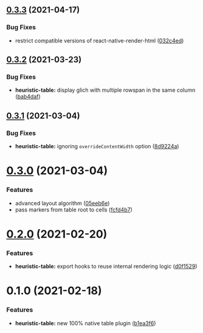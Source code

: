 ## [0.3.3](https://github.com/native-html/plugins/compare/@native-html/heuristic-table-plugin@0.3.2...@native-html/heuristic-table-plugin@0.3.3) (2021-04-17)


### Bug Fixes

* restrict compatible versions of react-native-render-html ([032c4ed](https://github.com/native-html/plugins/commit/032c4ed035150471c914d6406fe7b2b2237035fe))

## [0.3.2](https://github.com/native-html/plugins/compare/@native-html/heuristic-table-plugin@0.3.1...@native-html/heuristic-table-plugin@0.3.2) (2021-03-23)


### Bug Fixes

* **heuristic-table:** display glich with multiple rowspan in the same column ([bab4daf](https://github.com/native-html/plugins/commit/bab4daf3ec2954c8b9e273db175980f7533b738b))

## [0.3.1](https://github.com/native-html/plugins/compare/@native-html/heuristic-table-plugin@0.3.0...@native-html/heuristic-table-plugin@0.3.1) (2021-03-04)


### Bug Fixes

* **heuristic-table:** ignoring `overrideContentWidth` option ([8d9224a](https://github.com/native-html/plugins/commit/8d9224ac324e816243d680ae35b05cc66a669d45))

# [0.3.0](https://github.com/native-html/plugins/compare/@native-html/heuristic-table-plugin@0.2.0...@native-html/heuristic-table-plugin@0.3.0) (2021-03-04)


### Features

* advanced layout algorithm ([05eeb6e](https://github.com/native-html/plugins/commit/05eeb6ed33375284fe9d18c70aec5b4633ded484))
* pass markers from table root to cells ([fcfd4b7](https://github.com/native-html/plugins/commit/fcfd4b7be07da5fe22e63574a3695c65c598b035))

# [0.2.0](https://github.com/native-html/plugins/compare/@native-html/heuristic-table-plugin@0.1.0...@native-html/heuristic-table-plugin@0.2.0) (2021-02-20)


### Features

* **heuristic-table:** export hooks to reuse internal rendering logic ([d0f1529](https://github.com/native-html/plugins/commit/d0f15298cd6c17799f87d87ff25bb8b6433193bd))

# 0.1.0 (2021-02-18)


### Features

* **heuristic-table:** new 100% native table plugin ([b1ea3f6](https://github.com/native-html/plugins/commit/b1ea3f696cb3f65c9f7cbd56036ab34d1ae08a09))

